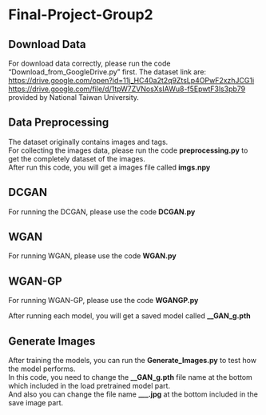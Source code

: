 # Final-Project-Group2

## Download Data
For download data correctly, please run the code “Download_from_GoogleDrive.py” first.
The dataset link are:
https://drive.google.com/open?id=11j_HC40a2t2q9ZtsLp4OPwF2xzhJCG1i  
https://drive.google.com/file/d/1tpW7ZVNosXsIAWu8-f5EpwtF3ls3pb79  
provided by National Taiwan University.

## Data Preprocessing
The dataset originally contains images and tags.  
For collecting the images data, please run the code **preprocessing.py** to get the completely dataset of the images.  
After run this code, you will get a images file called **imgs.npy**

## DCGAN
For running the DCGAN, please use the code **DCGAN.py**

## WGAN
For running WGAN, please use the code **WGAN.py**

## WGAN-GP
For running WGAN-GP, please use the code **WGANGP.py**

After running each model, you will get a saved model called **__GAN_g.pth**

## Generate Images
After training the models, you can run the **Generate_Images.py** to test how the model performs.  
In this code, you need to change the **__GAN_g.pth** file name at the bottom which included in the load pretrained model part.  
And also you can change the file name **___.jpg** at the bottom included in the save image part.

